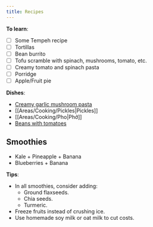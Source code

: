 ```yaml
---
title: Recipes
---
```


**To learn**:
- [ ] Some Tempeh recipe
- [ ] Tortillas
- [ ] Bean burrito
- [ ] Tofu scramble with spinach, mushrooms, tomato, etc.
- [ ] Creamy tomato and spinach pasta
- [ ] Porridge
- [ ] Apple/Fruit pie

**Dishes**:
- [Creamy garlic mushroom pasta](https://www.youtube.com/watch?v=8AFIFnh-f3U&ab_channel=AnitaCooks) 
- [[Areas/Cooking/Pickles|Pickles]]
- [[Areas/Cooking/Pho|Phở]]
- [Beans with tomatoes](https://spainonafork.com/garlic-kidney-beans-with-tomatoes-recipe/)

## Smoothies
- Kale + Pineapple + Banana
- Blueberries + Banana

**Tips**:
- In all smoothies, consider adding:
    - Ground flaxseeds.
    - Chia seeds.
    - Turmeric.
- Freeze fruits instead of crushing ice.
- Use homemade soy milk or oat milk to cut costs.

